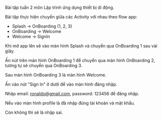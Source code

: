 Bài tập tuần 2 môn Lập trình ứng dụng thiết bị di động.

Bài tập thực hiện chuyển giữa các Activity với nhau theo flow app:
* Splash -> OnBoarding (1, 2, 3)
* OnBoarding -> Welcome
* Welcome -> SignIn

Khi mở app lên sẽ vào màn hình Splash và chuyển qua OnBoarding 1 sau vài giây.

Ấn nút trên màn hình OnBoarding 1 để chuyển qua màn hình OnBoarding 2, tương tự sẽ chuyển qua OnBoarding 3.

Sau màn hình OnBoarding 3 là màn hình Welcome.

Ấn vào nút "Sign In" ở dưới để vào màn hình đăng nhập.

Nhập email: ronaldo@gmail.com, password: 123456 để đăng nhập.

Nếu vào màn hình profile là đã nhập đúng tài khoản và mật khẩu.

Còn không thì sẽ là nhập sai.

